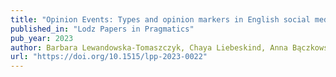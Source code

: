 ```yaml
---
title: "Opinion Events: Types and opinion markers in English social media discourse"
published_in: "Lodz Papers in Pragmatics"
pub_year: 2023
author: Barbara Lewandowska-Tomaszczyk, Chaya Liebeskind, Anna Bączkowska, Jurate Ruzaite, Ardita Dylgjeri, Ledia Kazazi and Erika Lombart
url: "https://doi.org/10.1515/lpp-2023-0022"
---
```


